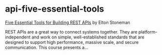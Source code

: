 # api-five-essential-tools
[Five Essential Tools for Building REST APIs](https://app.pluralsight.com/library/courses/five-essential-tools-building-rest-api/table-of-contents) by Elton Stoneman  

REST APIs are a great way to connect systems together. They are platform-independent and work on simple, well-established standards that are designed to support high performance, massive scale, and secure communication. This course presents a...
